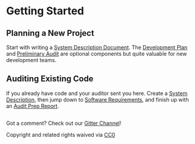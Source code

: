 # Getting Started

## Planning a New Project

Start with writing a [System Description Document](project-planning/system-description.md). The [Development Plan](project-planning/development-plan.md) and [Preliminary Audit](project-planning/preliminary-audit.md) are optional components but quite valuable for new development teams.

## Auditing Existing Code

If you already have code and your auditor sent you here. Create a [System Description](project-planning/system-description.md), then jump down to [Software Requirements](development/software-requirements/), and finish up with an [Audit Prep Report](security-audit/audit-prep-report.md).

##  

Got a comment?  Check out our [Gitter Channel](https://gitter.im/SecurEth_Guidelines/community#)!

Copyright and related rights waived via [CC0](https://creativecommons.org/publicdomain/zero/1.0/)


